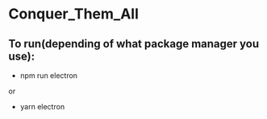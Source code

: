 # Conquer_Them_All

## To run(depending of what package manager you use):
- npm run electron

or

- yarn electron
